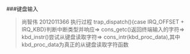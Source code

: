 
###键盘输入
>尚智伟 2012011366
>执行过程
	trap_dispatch(){case IRQ_OFFSET + IRQ_KBD}判断中断类型并响应=>
	cons_getc()返回终端输入的字符=>
	kbd_instr()尝试从键盘读取字符=>
	cons_intr(kbd_proc_data),其中kbd_proc_data为真正的从键盘读取字符函数
	
		